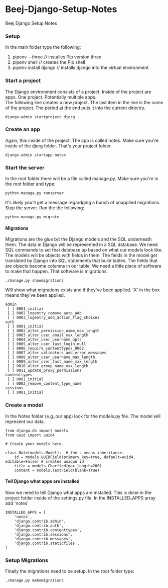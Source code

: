 # Beej-Django-Setup-Notes
Beej Django Setup Notes

### Setup
In the main folder type the following:    
1. pipenv --three   // installes Pip version three    
2. pipenv shell // creates the Pip shell    
3. pipenv install django // installs django into the virtual environment    


### Start a project

The Django environment consists of a project.  Inside of the project are apps.  One project.  Potentially multiple apps.    
The following line creates a new project.  The last item in the line is the name of the project. The period at the end puts it into the current directry.
```
django-admin startproject djorg .
```

### Create an app    
Again, this inside of the project.  The app is called notes. Make sure you're inside of the djorg folder.  That's your project folder.
```
django-admin startapp notes
```

### Start the server
In the root folder there will be a file called manage.py.  Make sure you're in the root folder and type:
```
python manage.py runserver
```
It's likely you'll get a message regardging a bunch of unapplied migrations.  Stop the server. Run the the following:
```
python manage.py migrate
```

#### Migrations
Migrations are the glue b/t the Django models and the SQL underneath them. The data in Django will be represented in a SQL database.  We need SQL commands to set that database up based on what our models look like. The models will be objects with fields in them.  The fields in the model get translated by Django into SQL statements that build tables. The fields that are objects become columns in our table. We need a little piece of software to make that happen. That software is migrations.
```
./manage.py showmigrations
```
Will show what migrations exists and if they've been applied. 'X' in the box means they've been applied.
```
admin
 [ ] 0001_initial
 [ ] 0002_logentry_remove_auto_add
 [ ] 0003_logentry_add_action_flag_choices
auth
 [ ] 0001_initial
 [ ] 0002_alter_permission_name_max_length
 [ ] 0003_alter_user_email_max_length
 [ ] 0004_alter_user_username_opts
 [ ] 0005_alter_user_last_login_null
 [ ] 0006_require_contenttypes_0002
 [ ] 0007_alter_validators_add_error_messages
 [ ] 0008_alter_user_username_max_length
 [ ] 0009_alter_user_last_name_max_length
 [ ] 0010_alter_group_name_max_length
 [ ] 0011_update_proxy_permissions
contenttypes
 [ ] 0001_initial
 [ ] 0002_remove_content_type_name
sessions
 [ ] 0001_initial
 ```

### Create a model
In the Notes folder (e.g.,our app) look for the models.py file.  The model will represent our data.    
```
from django.db import models
from uuid import uuid4

# Create your models here.

class Note(models.Model):  # the . means inheritance.
    id = models.UUIDField(primary_key=true, default=uuid4, editable=False) # creates unique id
    title = models.Charfied(max_length=200)
    content = models.TextField(blank=True)
```

#### Tell Django what apps are installed
Now we need to tell Django what apps are installed. This is done in the project folder inside of the settings.py file.  In the INSTALLED_APPS array add 'notes'
```
INSTALLED_APPS = [
    'notes',
    'django.contrib.admin',
    'django.contrib.auth',
    'django.contrib.contenttypes',
    'django.contrib.sessions',
    'django.contrib.messages',
    'django.contrib.staticfiles',
]
```
### Setup Migrations
Finally the migrations need to be setup.  In the root folder type:
```
./manage.py makemigrations
```
